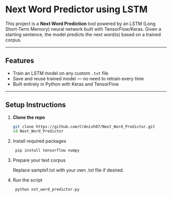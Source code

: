 # Next Word Predictor using LSTM

This project is a **Next Word Prediction** tool powered by an LSTM (Long Short-Term Memory) neural network built with TensorFlow/Keras. Given a starting sentence, the model predicts the next word(s) based on a trained corpus.

---

## Features

- Train an LSTM model on any custom `.txt` file
- Save and reuse trained model — no need to retrain every time
- Built entirely in Python with Keras and TensorFlow

---


## Setup Instructions

1. **Clone the repo**

   ```bash
   git clone https://github.com/CrAnish07/Next_Word_Predictor.git
   cd Next_Word_Predictor
   ```

2. Install required packages
   
   ```bash
    pip install tensorflow numpy
    ```

4. Prepare your text corpus
   
    Replace sample1.txt with your own .txt file if desired.

6. Run the script
   
   ```bash
    python nxt_word_predictor.py
    ```
